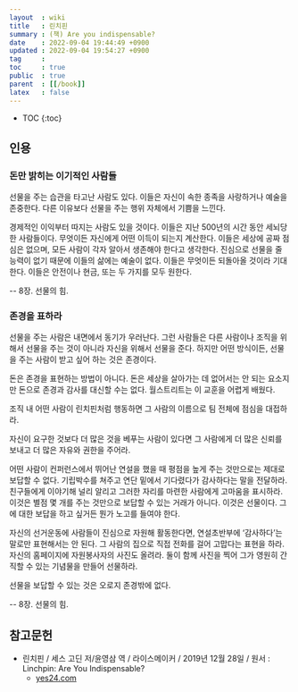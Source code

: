 ```yaml
---
layout  : wiki
title   : 린치핀
summary : (책) Are you indispensable?
date    : 2022-09-04 19:44:49 +0900
updated : 2022-09-04 19:54:27 +0900
tag     : 
toc     : true
public  : true
parent  : [[/book]]
latex   : false
---
```

* TOC
{:toc}

## 인용
### 돈만 밝히는 이기적인 사람들

>
선물을 주는 습관을 타고난 사람도 있다. 이들은 자신이 속한 종족을 사랑하거나 예술을 존중한다. 다른 이유보다 선물을 주는 행위 자체에서 기쁨을 느낀다.
>
경제적인 이익부터 따지는 사람도 있을 것이다. 이들은 지난 500년의 시간 동안 세뇌당한 사람들이다. 무엇이든 자신에게 어떤 이득이 되는지 계산한다. 이들은 세상에 공짜 점심은 없으며, 모든 사람이 각자 알아서 생존해야 한다고 생각한다. 진심으로 선물을 줄 능력이 없기 때문에 이들의 삶에는 예술이 없다. 이들은 무엇이든 되돌아올 것이라 기대한다. 이들은 안전이나 현금, 또는 두 가지를 모두 원한다.
>
-- 8장. 선물의 힘.

### 존경을 표하라

>
선물을 주는 사람은 내면에서 동기가 우러난다.
그런 사람들은 다른 사람이나 조직을 위해서 선물을 주는 것이 아니라 자신을 위해서 선물을 준다.
하지만 어떤 방식이든, 선물을 주는 사람이 받고 싶어 하는 것은 존경이다.
>
돈은 존경을 표현하는 방법이 아니다.
돈은 세상을 살아가는 데 없어서는 안 되는 요소지만 돈으로 존경과 감사를 대신할 수는 없다.
월스트리트는 이 교훈을 어렵게 배웠다.
>
조직 내 어떤 사람이 린치핀처럼 행동하면 그 사람의 이름으로 팀 전체에 점심을 대접하라.
>
자신이 요구한 것보다 더 많은 것을 베푸는 사람이 있다면 그 사람에게 더 많은 신뢰를 보내고 더 많은 자유와 권한을 주어라.
>
어떤 사람이 컨퍼런스에서 뛰어난 연설을 했을 때 평점을 높게 주는 것만으로는 제대로 보답할 수 없다.
기립박수를 쳐주고 연단 밑에서 기다렸다가 감사하다는 말을 전달하라.
친구들에게 이야기해 널리 알리고 그러한 자리를 마련한 사람에게 고마움을 표시하라.
이것은 별점 몇 개를 주는 것만으로 보답할 수 있는 거래가 아니다.
이것은 선물이다.
그에 대한 보답을 하고 싶거든 뭔가 노고를 들여야 한다.
>
자신의 선거운동에 사람들이 진심으로 자원해 활동한다면, 연설초반부에 ‘감사하다’는 말로만 표현해서는 안 된다.
그 사람의 집으로 직접 전화를 걸어 고맙다는 표현을 하라.
자신의 홈페이지에 자원봉사자의 사진도 올려라.
둘이 함께 사진을 찍어 그가 영원히 간직할 수 있는 기념물을 만들어 선물하라.
>
선물을 보답할 수 있는 것은 오로지 존경밖에 없다.
>
-- 8장. 선물의 힘.

## 참고문헌

- 린치핀 / 세스 고딘 저/윤영삼 역 / 라이스메이커 / 2019년 12월 28일 / 원서 : Linchpin: Are You Indispensable?
    - [yes24.com](http://www.yes24.com/24/goods/86656615 )

